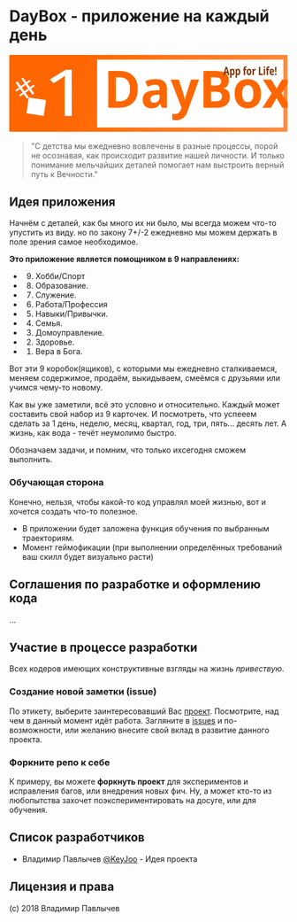 # DayBox - приложение на каждый день

![](/img/daybox_pic.svg)

> "С детства мы ежедневно вовлечены в разные процессы, порой не осознавая, как происходит развитие нашей личности. И только понимание мельчайших деталей помогает нам выстроить верный путь к Вечности."


## Идея приложения

Начнём с деталей, как бы много их ни было, мы всегда можем что-то упустить из виду. но по закону 7+/-2 ежедневно мы можем держать в поле зрения самое необходимое. 

**Это приложение является помощником в 9 направлениях:**

+ 9. Хобби/Спорт
+ 8. Образование.
+ 7. Служение.
+ 6. Работа/Профессия
+ 5. Навыки/Привычки.
+ 4. Семья.
+ 3. Домоуправление.
+ 2. Здоровье.
+ 1. Вера в Бога.

Вот эти 9 коробок(ящиков), с которыми мы ежедневно сталкиваемся, меняем содержимое, продаём, выкидываем, смеёмся с друзьями или учимся чему-то новому.

Как вы уже заметили, всё это условно и относительно. Каждый может составить свой набор из 9 карточек. И посмотреть, что успееем сделать за 1 день, неделю, месяц, квартал, год, три, пять... десять лет. А жизнь, как вода - течёт неумолимо быстро.

Обозначаем задачи, и помним, что только ихсегодня сможем выполнить.

### Обучающая сторона

Конечно, нельзя, чтобы какой-то код управлял моей жизнью, вот и хочется создать что-то полезное. 

- В приложении будет заложена функция обучения по выбранным траекториям.
- Момент геймофикации (при выполнении определённых требований ваш скилл будет визуально расти)

## Соглашения по разработке и оформлению кода
...

## Участие в процессе разработки

Всех кодеров имеющих конструктивные взгляды на жизнь _привествую_.

### Создание новой заметки (issue)

По этикету, выберите заинтересовавший Вас [проект](https://github.com/OsArts/DayBox/projects). Посмотрите, над чем в данный момент идёт работа. Загляните в [issues](https://github.com/OsArts/DayBox/issues) и по-возможности, или желанию внесите свой вклад в развитие данного проекта.

### Форкните репо к себе

К примеру, вы можете **форкнуть проект** для экспериментов и исправления багов, или внедрения новых фич. Ну, а может кто-то из любопытства захочет поэкспериментировать на досуге, или для обучения.


## Список разработчиков

- Владимир Павлычев [@KeyJoo](https://github.com/KeyJoo) - Идея проекта


## Лицензия и права

(с) 2018 Владимир Павлычев